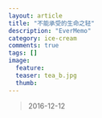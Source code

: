 ```yaml
---
layout: article
title: "不能承受的生命之轻"
description: "EverMemo"
category: ice-cream
comments: true
tags: []
image:
  feature:
  teaser: tea_b.jpg
  thumb:
---
```

> 2016-12-12
